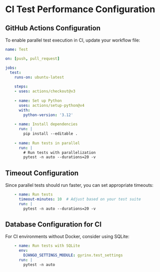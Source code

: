 # CI Test Performance Configuration

## GitHub Actions Configuration

To enable parallel test execution in CI, update your workflow file:

```yaml
name: Test

on: [push, pull_request]

jobs:
  test:
    runs-on: ubuntu-latest
    
    steps:
    - uses: actions/checkout@v3
    
    - name: Set up Python
      uses: actions/setup-python@v4
      with:
        python-version: '3.12'
    
    - name: Install dependencies
      run: |
        pip install --editable .
    
    - name: Run tests in parallel
      run: |
        # Run tests with parallelization
        pytest -n auto --durations=20 -v
```

## Timeout Configuration

Since parallel tests should run faster, you can set appropriate timeouts:

```yaml
    - name: Run tests
      timeout-minutes: 10  # Adjust based on your test suite
      run: |
        pytest -n auto --durations=20 -v
```

## Database Configuration for CI

For CI environments without Docker, consider using SQLite:

```yaml
    - name: Run tests with SQLite
      env:
        DJANGO_SETTINGS_MODULE: gyrinx.test_settings
      run: |
        pytest -n auto
```